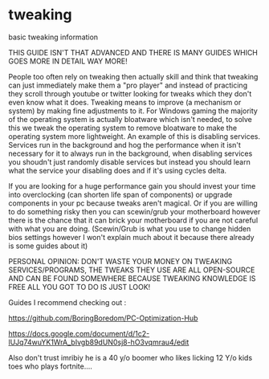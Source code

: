 # tweaking
basic tweaking information

THIS GUIDE ISN'T THAT ADVANCED AND THERE IS MANY GUIDES WHICH GOES MORE IN DETAIL WAY MORE!


People too often rely on tweaking then actually skill and think that tweaking can just immediately make them a "pro player" and instead of practicing they scroll through youtube or twitter looking for tweaks which they don't even know what it does. Tweaking means to improve (a mechanism or system) by making fine adjustments to it. For Windows gaming the majority of the operating system is actually bloatware which isn't needed, to solve this we tweak the operating system to remove bloatware to make the operating system more lightweight. An example of this is disabling services. Services run in the background and hog the performance when it isn't necessary for it to always run in the background, when disabling services you shoudn't just randomly disable services but instead you should learn what the service your disabling does and if it's using cycles delta. 

If you are looking for a huge performance gain you should invest your time into overclocking (can shorten life span of components) or upgrade components in your pc because tweaks aren't magical. Or if you are willing to do something risky then you can scewin/grub your motherboard however there is the chance that it can brick your motherboard if you are not careful with what you are doing. (Scewin/Grub is what you use to change hidden bios settings however I won't explain much about it because there already is some guides about it)

PERSONAL OPINION: DON'T WASTE YOUR MONEY ON TWEAKING SERVICES/PROGRAMS, THE TWEAKS THEY USE ARE ALL OPEN-SOURCE AND CAN BE FOUND SOMEWHERE BECAUSE TWEAKING KNOWLEDGE IS FREE ALL YOU GOT TO DO IS JUST LOOK!

Guides I recommend checking out : 

https://github.com/BoringBoredom/PC-Optimization-Hub


https://docs.google.com/document/d/1c2-lUJq74wuYK1WrA_bIvgb89dUN0sj8-hO3vqmrau4/edit

Also don't trust imribiy he is a 40 y/o boomer who likes licking 12 Y/o kids toes who plays fortnite.... 




